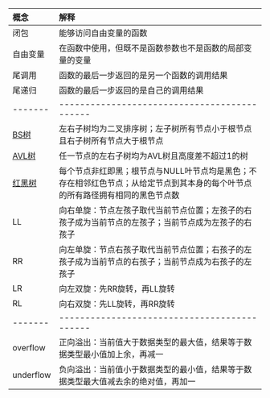 |  概念    | 解释  |
|  :----   | :----  |
| 闭包     | 能够访问自由变量的函数 |
| 自由变量  | 在函数中使用，但既不是函数参数也不是函数的局部变量的变量 |
| 尾调用   | 函数的最后一步返回的是另一个函数的调用结果 |
| 尾递归   | 函数的最后一步返回的是自己的调用结果 |
| ------- |--------------------------------------------|
| [BS树](Tree/BinarySearchTree.js)  | 左右子树均为二叉排序树；左子树所有节点小于根节点且右子树所有节点大于根节点 |
| [AVL树](Tree/AVLTree.js)    | 任一节点的左右子树均为AVL树且高度差不超过1的树 |
| [红黑树](Tree/RedBlackTree.js)  | 每个节点非红即黑；根节点与NULL叶节点均是黑色；不存在相邻红色节点；从给定节点到其本身的每个叶节点的所有路径拥有相同的黑色节点数|
|   LL     | 向右单旋：节点左孩子取代当前节点位置；左孩子的右孩子成为当前节点的左孩子；当前节点成为左孩子的右孩子 |
|   RR     | 向左单旋：节点右孩子取代当前节点位置；右孩子的左孩子成为当前节点的右孩子；当前节点成为右孩子的左孩子 |
|   LR     | 向左双旋：先RR旋转，再LL旋转 |
|   RL     | 向右双旋：先LL旋转，再RR旋转 |
| ------- |--------------------------------------------|
| overflow | 正向溢出：当前值大于数据类型的最大值，结果等于数据类型最小值加上余，再减一 |
| underflow | 负向溢出：当前值小于数据类型的最小值，结果等于数据类型最大值减去余的绝对值，再加一 |